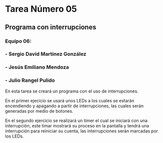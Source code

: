 # Tarea Número 05
## Programa con interrupciones
### Equipo 06:
### - Sergio David Martínez González
### - Jesús Emiliano Mendoza
### - Julio Rangel Pulido

En esta tarea se creará un programa con el uso de interrupciones.

En el primer ejecicio se usará unos LEDs a los cuales se estarán encendiendo y apagando
a partir de interrupciones, las cuales serán generadas por medio de botones.

En el segundo ejercicio se realizará un timer el cual se iniciará con una interrupción,
este timar mostrará su proceso en la pantalla y tendrá una interrupción para reiniciar su cuenta,
las interrupciones serán marcadas por los LEDs.
